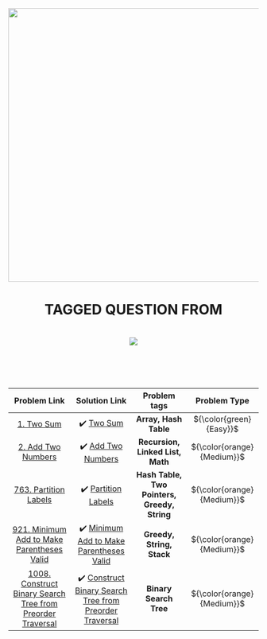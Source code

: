 <div align="center">
    <img src="https://upload.wikimedia.org/wikipedia/commons/thumb/5/58/Uber_logo_2018.svg/2560px-Uber_logo_2018.svg.png" width=550px>
    <h1>TAGGED QUESTION FROM</h1>
    <h1><img src="https://assets.leetcode.com/static_assets/public/webpack_bundles/images/logo-dark.e99485d9b.svg"></h1>
</div>
<br><br><br>
<div align="center">
  
|Problem Link      | Solution Link      | Problem tags |Problem Type|
|:---: | :---: | :---: |:---: |
[1. Two Sum](https://leetcode.com/problems/two-sum/) | ✔️ [Two Sum](https://github.com/Md-Shamim-Ahmmed/LeetCode-Problem-Solution/tree/main/LeetCode%20Problems/1%20to%20100/1.%20Two%20Sum) | **Array, Hash Table**| ${\color{green}{Easy}}$
[2. Add Two Numbers](https://leetcode.com/problems/add-two-numbers/) | ✔️ [Add Two Numbers](https://github.com/Md-Shamim-Ahmmed/LeetCode-Problem-Solution/tree/main/LeetCode%20Problems/1%20to%20100/2.%20Add%20Two%20Numbers) |**Recursion, Linked List, Math** | ${\color{orange}{Medium}}$
[763. Partition Labels](https://leetcode.com/problems/partition-labels/description/)|✔️ [Partition Labels](https://github.com/Md-Shamim-Ahmmed/LeetCode-Problem-Solution/tree/main/LeetCode%20Problems/701%20to%20800/763.%20Partition%20Labels)|**Hash Table, Two Pointers, Greedy, String**|${\color{orange}{Medium}}$
[921. Minimum Add to Make Parentheses Valid](https://leetcode.com/problems/minimum-add-to-make-parentheses-valid/) | ✔️ [Minimum Add to Make Parentheses Valid](https://github.com/Md-Shamim-Ahmmed/LeetCode-Problem-Solution/tree/main/LeetCode%20Problems/901%20to%201000/921.%20Minimum%20Add%20to%20Make%20Parentheses%20Valid) | **Greedy, String, Stack** | ${\color{orange}{Medium}}$
[1008. Construct Binary Search Tree from Preorder Traversal](https://leetcode.com/problems/construct-binary-search-tree-from-preorder-traversal)|✔️ [Construct Binary Search Tree from Preorder Traversal](https://github.com/Md-Shamim-Ahmmed/LeetCode-Problem-Solution/tree/main/LeetCode%20Problems/1001%20to%201100/1008.%20Construct%20Binary%20Search%20Tree%20from%20Preorder%20Traversal)|**Binary Search Tree**|${\color{orange}{Medium}}$

</div>